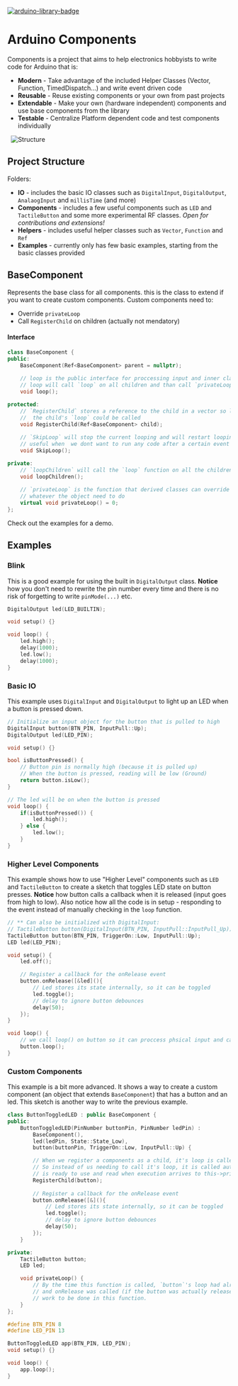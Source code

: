 [![arduino-library-badge](http://arduino-library-badge.gilmaimon.xyz/badge/ArduinoComponents.svg)](https://www.arduino.cc/en/guide/libraries)

# Arduino Components

Components is a project that aims to help electronics hobbyists to write code for Arduino that is:
- **Modern** - Take advantage of the included Helper Classes (Vector, Function, TimedDispatch...) and write event driven code
- **Reusable** - Reuse existing components or your own from past projects
- **Extendable** - Make your own (hardware independent) components and use base components from the library
- **Testable** - Centralize Platform dependent code and test components individually

&nbsp;
![Structure](https://github.com/gilmaimon/ArduinoComponents/blob/master/Components.png)

## Project Structure
Folders:
- **IO** - includes the basic IO classes such as `DigitalInput`, `DigitalOutput`, `AnalaogInput` and `millisTime` (and more)
- **Components** - includes a few useful components such as `LED` and `TactileButton` and some more experimental RF classes. *Open for contributions and extensions!*
- **Helpers** - includes useful helper classes such as `Vector`, `Function` and `Ref`
- **Examples** - currently only has few basic examples, starting from the basic classes provided

## BaseComponent
Represents the base class for all components. this is the class to extend if you want to create custom components.
Custom components need to:
- Override `privateLoop`
- Call `RegisterChild` on children (actually not mendatory)

#### Interface
``` c++
class BaseComponent {
public:
    BaseComponent(Ref<BaseComponent> parent = nullptr);
    
    // loop is the public interface for proccessing input and inner class state. Notice it is not virtual.
    // loop will call `loop` on all children and than call `privateLoop`
    void loop();

protected:
    // `RegisterChild` stores a reference to the child in a vector so later (on `loop`) 
    //  the child's `loop` could be called
    void RegisterChild(Ref<BaseComponent> child);
    
    // `SkipLoop` will stop the current looping and will restart looping from the root parent. This is
    // useful when  we dont want to run any code after a certain event or input
    void SkipLoop();

private:
    // `loopChildren` will call the `loop` function on all the children that were registered (via `RegisterChild`)
    void loopChildren();
    
    // `privateLoop` is the function that derived classes can override and populate with 
    // whatever the object need to do 
    virtual void privateLoop() = 0;
};
```

Check out the examples for a demo.

## Examples
### Blink
This is a good example for using the built in `DigitalOutput` class. **Notice** how you don't need to rewrite the pin number every time and there is no risk of forgetting to write `pinMode(...)` etc.
```c++
DigitalOutput led(LED_BUILTIN);

void setup() {}

void loop() {
    led.high();
    delay(1000);
    led.low();
    delay(1000);
}
```

### Basic IO
This example uses `DigitalInput` and `DigitalOutput` to light up an LED when a button is pressed down.

```c++
// Initialize an input object for the button that is pulled to high
DigitalInput button(BTN_PIN, InputPull::Up);
DigitalOutput led(LED_PIN);

void setup() {}

bool isButtonPressed() {
	// Button pin is normally high (because it is pulled up)
	// When the button is pressed, reading will be low (Ground)
	return button.isLow();
}

// The led will be on when the button is pressed
void loop() {
	if(isButtonPressed()) {
		led.high();
	} else {
		led.low();
	}
}
```

### Higher Level Components
This example shows how to use "Higher Level" components such as `LED` and `TactileButton` to create a sketch that toggles LED state on button presses.
**Notice** how button calls a callback when it is released (input goes from high to low). Also notice how all the code is in setup - responding to the event instead of manually checking in the `loop` function. 
```c++
// ** Can also be initialized with DigitalInput:
// TactileButton button(DigitalInput(BTN_PIN, InputPull::InputPull_Up))
TactileButton button(BTN_PIN, TriggerOn::Low, InputPull::Up);
LED led(LED_PIN);

void setup() {
	led.off();

	// Register a callback for the onRelease event
	button.onRelease([&led](){
		// Led stores its state internally, so it can be toggled
		led.toggle();
		// delay to ignore button debounces
		delay(50);
	});
}

void loop() {
	// we call loop() on button so it can proccess phsical input and call our callbacks
	button.loop();
}
```

### Custom Components
This example is a bit more advanced. It shows a way to create a custom component (an object that extends `BaseComponent`) that has a button and an led. This sketch is another way to write the previous example.
```c++
class ButtonToggledLED : public BaseComponent {
public:
	ButtonToggledLED(PinNumber buttonPin, PinNumber ledPin) : 
		BaseComponent(), 
		led(ledPin, State::State_Low), 
		button(buttonPin, TriggerOn::Low, InputPull::Up) {

		// When we register a components as a child, it's loop is called every time our loop is called
		// So instead of us needing to call it's loop, it is called automaticaly and the object 
		// is ready to use and read when execution arrives to this->privateLoop
		RegisterChild(button);
		
		// Register a callback for the onRelease event
		button.onRelease([&](){
			// Led stores its state internally, so it can be toggled
			led.toggle();
			// delay to ignore button debounces
			delay(50);
		});
	}

private:
	TactileButton button;
	LED led;

	void privateLoop() {
		// By the time this function is called, `button`'s loop had already been executed
		// and onRelease was called (if the button was actually released), so there is no
		// work to be done in this function.
	}
};

#define BTN_PIN 8
#define LED_PIN 13

ButtonToggledLED app(BTN_PIN, LED_PIN);
void setup() {}

void loop() {
	app.loop();
}
```
